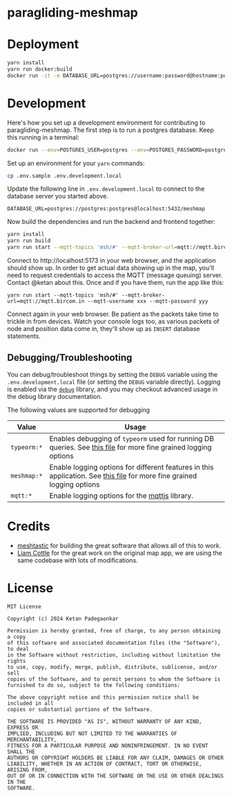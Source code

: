 # paragliding-meshmap

# Deployment

```bash
yarn install
yarn run docker:build
docker run -it -e DATABASE_URL=postgres://username:password@hostname:port/database-name paragliding-meshmap
```

# Development

Here's how you set up a development environment for contributing to paragliding-meshmap. The first step
is to run a postgres database. Keep this running in a terminal:

```bash
docker run --env=POSTGRES_USER=postgres --env=POSTGRES_PASSWORD=postgres --env=POSTGRES_DB=meshmap -p 5432:5432 --volume=pgdata:/var/lib/postgresql/data -ti postgres:alpine
```

Set up an environment for your `yarn` commands:

```bash
cp .env.sample .env.development.local
```

Update the following line in `.env.development.local` to connect to the database server you
started above.

```
DATABASE_URL=postgres://postgres:postgres@localhost:5432/meshmap
```

Now build the dependencies and run the backend and frontend together:

```bash
yarn install
yarn run build
yarn run start --mqtt-topics 'msh/#' --mqtt-broker-url=mqtt://mqtt.bircom.in --no-mqtt
```

Connect to http://localhost:5173 in your web browser, and the application should show up.
In order to get actual data showing up in the map, you'll need to request credentials to access
the MQTT (message queuing) server. Contact @ketan about this. Once and if you have them,
run the app like this:

```
yarn run start --mqtt-topics 'msh/#' --mqtt-broker-url=mqtt://mqtt.bircom.in --mqtt-username xxx --mqtt-password yyy
```

Connect again in your web browser. Be patient as the packets take time to trickle in from devices.
Watch your console logs too, as various packets of node and position data come in, they'll show
up as `INSERT` database statements.

## Debugging/Troubleshooting

You can debug/troubleshoot things by setting the `DEBUG` variable using the `.env.development.local` file (or setting the `DEBUG` variable directly). Logging is enabled via the [`debug`](https://www.npmjs.com/package/debug) library, and you may checkout advanced usage in the debug library documentation.

The following values are supported for debugging

| Value       | Usage                                                                                                                                                                                                                                                                                                               |
| ----------- | ------------------------------------------------------------------------------------------------------------------------------------------------------------------------------------------------------------------------------------------------------------------------------------------------------------------- |
| `typeorm:*` | Enables debugging of `typeorm` used for running DB queries. See [this file](<[https://github.com/typeorm/typeorm/blob/master/src/logger/DebugLogger.ts](https://github.com/typeorm/typeorm/blob/e7649d2746f907ff36b1efb600402dedd5f5a499/src/logger/DebugLogger.ts#L13-L23)>) for more fine grained logging options |
| `meshmap:*` | Enable logging options for different features in this application. See [this file](https://github.com/ketan/paragliding-meshmap/blob/main/src/helpers/logger.ts) for more fine grained logging options                                                                                                              |
| `mqtt:*`    | Enable logging options for the [mqttjs](https://github.com/mqttjs/MQTT.js) library.                                                                                                                                                                                                                                 |

# Credits

- [meshtastic](https://meshtastic.org) for building the great software that allows all of this to work.
- [Liam Cottle](https://meshmap.app/) for the great work on the original map app, we are using the same codebase with
  lots of modifications.

# License

```
MIT License

Copyright (c) 2024 Ketan Padegaonkar

Permission is hereby granted, free of charge, to any person obtaining a copy
of this software and associated documentation files (the "Software"), to deal
in the Software without restriction, including without limitation the rights
to use, copy, modify, merge, publish, distribute, sublicense, and/or sell
copies of the Software, and to permit persons to whom the Software is
furnished to do so, subject to the following conditions:

The above copyright notice and this permission notice shall be included in all
copies or substantial portions of the Software.

THE SOFTWARE IS PROVIDED "AS IS", WITHOUT WARRANTY OF ANY KIND, EXPRESS OR
IMPLIED, INCLUDING BUT NOT LIMITED TO THE WARRANTIES OF MERCHANTABILITY,
FITNESS FOR A PARTICULAR PURPOSE AND NONINFRINGEMENT. IN NO EVENT SHALL THE
AUTHORS OR COPYRIGHT HOLDERS BE LIABLE FOR ANY CLAIM, DAMAGES OR OTHER
LIABILITY, WHETHER IN AN ACTION OF CONTRACT, TORT OR OTHERWISE, ARISING FROM,
OUT OF OR IN CONNECTION WITH THE SOFTWARE OR THE USE OR OTHER DEALINGS IN THE
SOFTWARE.
```
